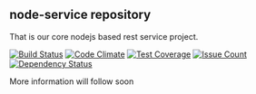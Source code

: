 node-service repository
-----------------------
That is our core nodejs based rest service project.

[![Build Status](https://travis-ci.org/restSampleServices/node-service.svg?branch=master)](https://travis-ci.org/restSampleServices/node-service)
[![Code Climate](https://codeclimate.com/github/restSampleServices/node-service/badges/gpa.svg)](https://codeclimate.com/github/restSampleServices/node-service)
[![Test Coverage](https://codeclimate.com/github/restSampleServices/node-service/badges/coverage.svg)](https://codeclimate.com/github/restSampleServices/node-service/coverage)
[![Issue Count](https://codeclimate.com/github/restSampleServices/node-service/badges/issue_count.svg)](https://codeclimate.com/github/restSampleServices/node-service)
[![Dependency Status](https://gemnasium.com/badges/github.com/restSampleServices/node-service.svg)](https://gemnasium.com/github.com/restSampleServices/node-service)




More information will follow soon
